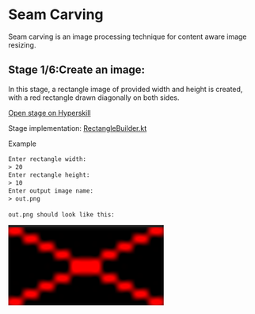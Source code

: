 # Seam Carving

Seam carving is an image processing technique for content aware image resizing. 

## Stage 1/6:Create an image:
In this stage, a rectangle image of provided width and height is created, with a red rectangle drawn diagonally
on both sides.

[Open stage on Hyperskill](https://hyperskill.org/projects/100/stages/550/implement)

Stage implementation: [RectangleBuilder.kt](src/main/kotlin/seamcarving/RectangleBuilder.kt)

Example

    Enter rectangle width:
    > 20
    Enter rectangle height:
    > 10
    Enter output image name:
    > out.png

    out.png should look like this:

![produced image](src/drawable/rect.png)

